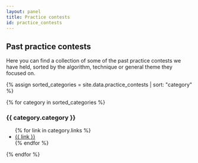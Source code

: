 ```yaml
---
layout: panel
title: Practice contests
id: practice_contests
---
```


## Past practice contests

Here you can find a collection of some of the past practice contests we have held, sorted by the algorithm, technique or general theme they focused on.

{% assign sorted_categories = site.data.practice_contests | sort: "category" %}

{% for category in sorted_categories %}

### {{ category.category }}

<ul>
    {% for link in category.links %}
        <li><a href="{{link}}">{{ link }}</a></li>
    {% endfor %}    
</ul>

{% endfor %}

